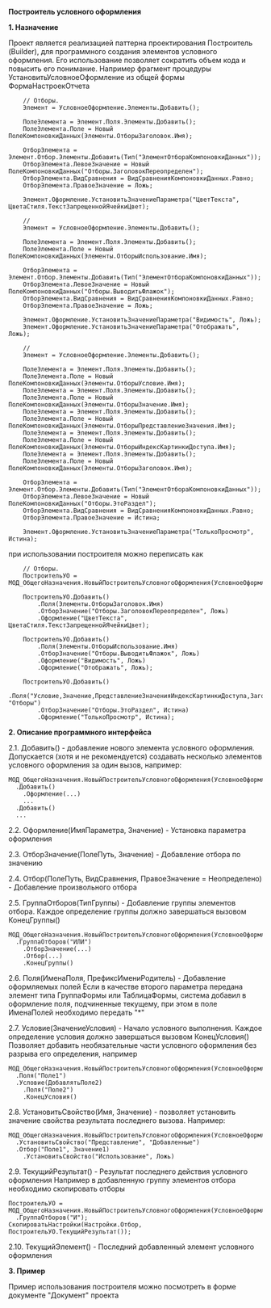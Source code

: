 ﻿**Построитель условного оформления**

**1. Назначение**

   Проект является реализацией паттерна проектирования Построитель (Builder), для программного создания элементов условного оформления. Его использование позволяет сократить объем кода и повысить его понимание. Например фрагмент процедуры УстановитьУсловноеОформление из общей формы ФормаНастроекОтчета
```bsl
	// Отборы.
	Элемент = УсловноеОформление.Элементы.Добавить();

	ПолеЭлемента = Элемент.Поля.Элементы.Добавить();
	ПолеЭлемента.Поле = Новый ПолеКомпоновкиДанных(Элементы.ОтборыЗаголовок.Имя);

	ОтборЭлемента = Элемент.Отбор.Элементы.Добавить(Тип("ЭлементОтбораКомпоновкиДанных"));
	ОтборЭлемента.ЛевоеЗначение = Новый ПолеКомпоновкиДанных("Отборы.ЗаголовокПереопределен");
	ОтборЭлемента.ВидСравнения = ВидСравненияКомпоновкиДанных.Равно;
	ОтборЭлемента.ПравоеЗначение = Ложь;

	Элемент.Оформление.УстановитьЗначениеПараметра("ЦветТекста", ЦветаСтиля.ТекстЗапрещеннойЯчейкиЦвет);
	
	//
	Элемент = УсловноеОформление.Элементы.Добавить();

	ПолеЭлемента = Элемент.Поля.Элементы.Добавить();
	ПолеЭлемента.Поле = Новый ПолеКомпоновкиДанных(Элементы.ОтборыИспользование.Имя);

	ОтборЭлемента = Элемент.Отбор.Элементы.Добавить(Тип("ЭлементОтбораКомпоновкиДанных"));
	ОтборЭлемента.ЛевоеЗначение = Новый ПолеКомпоновкиДанных("Отборы.ВыводитьФлажок");
	ОтборЭлемента.ВидСравнения = ВидСравненияКомпоновкиДанных.Равно;
	ОтборЭлемента.ПравоеЗначение = Ложь;

	Элемент.Оформление.УстановитьЗначениеПараметра("Видимость", Ложь);
	Элемент.Оформление.УстановитьЗначениеПараметра("Отображать", Ложь);
	
	//
	Элемент = УсловноеОформление.Элементы.Добавить();

	ПолеЭлемента = Элемент.Поля.Элементы.Добавить();
	ПолеЭлемента.Поле = Новый ПолеКомпоновкиДанных(Элементы.ОтборыУсловие.Имя);
	ПолеЭлемента = Элемент.Поля.Элементы.Добавить();
	ПолеЭлемента.Поле = Новый ПолеКомпоновкиДанных(Элементы.ОтборыЗначение.Имя);
	ПолеЭлемента = Элемент.Поля.Элементы.Добавить();
	ПолеЭлемента.Поле = Новый ПолеКомпоновкиДанных(Элементы.ОтборыПредставлениеЗначения.Имя);
	ПолеЭлемента = Элемент.Поля.Элементы.Добавить();
	ПолеЭлемента.Поле = Новый ПолеКомпоновкиДанных(Элементы.ОтборыИндексКартинкиДоступа.Имя);
	ПолеЭлемента = Элемент.Поля.Элементы.Добавить();
	ПолеЭлемента.Поле = Новый ПолеКомпоновкиДанных(Элементы.ОтборыЗаголовок.Имя);

	ОтборЭлемента = Элемент.Отбор.Элементы.Добавить(Тип("ЭлементОтбораКомпоновкиДанных"));
	ОтборЭлемента.ЛевоеЗначение = Новый ПолеКомпоновкиДанных("Отборы.ЭтоРаздел");
	ОтборЭлемента.ВидСравнения = ВидСравненияКомпоновкиДанных.Равно;
	ОтборЭлемента.ПравоеЗначение = Истина;

	Элемент.Оформление.УстановитьЗначениеПараметра("ТолькоПросмотр", Истина);
```
при использовании построителя можно переписать как
```bsl
	// Отборы.
	ПостроительУО = МОД_ОбщегоНазначения.НовыйПостроительУсловногоОформления(УсловноеОформление);
	
	ПостроительУО.Добавить()
		.Поля(Элементы.ОтборыЗаголовок.Имя)
		.ОтборЗначение("Отборы.ЗаголовокПереопределен", Ложь)
		.Оформление("ЦветТекста", ЦветаСтиля.ТекстЗапрещеннойЯчейкиЦвет);
		
	ПостроительУО.Добавить()
		.Поля(Элементы.ОтборыИспользование.Имя)
		.ОтборЗначение("Отборы.ВыводитьФлажок", Ложь)
		.Оформление("Видимость", Ложь)
		.Оформление("Отображать", Ложь);
	
	ПостроительУО.Добавить()
		.Поля("Условие,Значение,ПредставлениеЗначенияИндексКартинкиДоступа,Заголовок", "Отборы")
		.ОтборЗначение("Отборы.ЭтоРаздел", Истина)
		.Оформление("ТолькоПросмотр", Истина);
```
**2. Описание программного интерфейса**

2.1. Добавить() - добавление нового элемента условного оформления. Допускается (хотя и не рекомендуется) создавать несколько элементов условного оформления за один вызов, например:
```bsl
МОД_ОбщегоНазначения.НовыйПостроительУсловногоОформления(УсловноеОформление)
  .Добавить()
    .Оформление(...)
    ...
  .Добавить()
  ...
```
2.2. Оформление(ИмяПараметра, Значение) - Установка параметра оформления

2.3. ОтборЗначение(ПолеПуть, Значение) - Добавление отбора по значению

2.4. Отбор(ПолеПуть, ВидСравнения, ПравоеЗначение = Неопределено) - Добавление произвольного отбора

2.5. ГруппаОтборов(ТипГруппы) - Добавление группы элементов отбора. Каждое определение группы должно завершаться вызовом КонецГруппы()
```bsl
МОД_ОбщегоНазначения.НовыйПостроительУсловногоОформления(УсловноеОформление).Добавить()
  .ГруппаОтборов("ИЛИ")
    .ОтборЗначение(...)
    .Отбор(...)
    .КонецГруппы()
```
2.6. Поля(ИменаПоля, ПрефиксИмениРодитель) - Добавление оформляемых полей
Если в качестве второго параметра передана элемент типа ГруппаФормы или ТаблицаФормы, система добавил в оформление поля, подчиненные текущему, при этом в поле ИменаПолей необходимо передать "*"

2.7. Условие(ЗначениеУсловия) - Начало условного выполнения. Каждое определение условия должно завершаться вызовом КонецУсловия()
Позволяет добавить необязательные части условного оформления без разрыва его определения, например
```bsl
МОД_ОбщегоНазначения.НовыйПостроительУсловногоОформления(УсловноеОформление).Добавить()
  .Поля("Поле1")
  .Условие(ДобавлятьПоле2)
    .Поля("Поле2")
    .КонецУсловия()
```
2.8. УстановитьСвойство(Имя, Значение) - позволяет установить значение свойства результата последнего вызова. Например:
```bsl
МОД_ОбщегоНазначения.НовыйПостроительУсловногоОформления(УсловноеОформление).Добавить()
  .УстановитьСвойство("Представление", "Добавленные")
  .Отбор("Поле1", Значение1)
    .УстановитьСвойство("Использование", Ложь)
```
2.9. ТекущийРезультат() - Результат последнего действия условного оформления
Например в добавленную группу элементов отбора необходимо скопировать отборы
```bsl
ПостроительУО = МОД_ОбщегоНазначения.НовыйПостроительУсловногоОформления(УсловноеОформление).Добавить()
  .ГруппаОтборов("И");
СкопироватьНастройки(Настройки.Отбор, ПостроительУО.ТекущийРезультат());
```
2.10. ТекущийЭлемент() - Последний добавленный элемент условного оформления

**3. Пример**

Пример использования построителя можно посмотреть в форме документе "Документ" проекта

